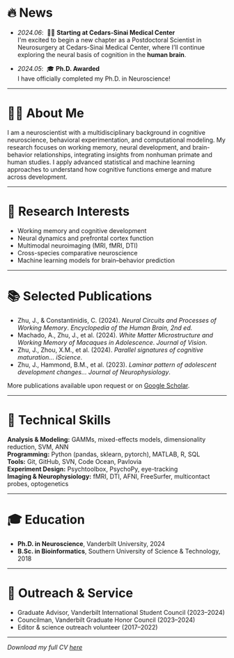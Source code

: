 # 🔥 News

- *2024.06*: &nbsp;🎉🎉 **Starting at Cedars-Sinai Medical Center**  
  I'm excited to begin a new chapter as a Postdoctoral Scientist in Neurosurgery at Cedars-Sinai Medical Center, where I’ll continue exploring the neural basis of cognition in the **human brain**.

- *2024.05*: &nbsp;🎓 **Ph.D. Awarded**  
  I have officially completed my Ph.D. in Neuroscience!

---

# 👨‍🔬 About Me
I am a neuroscientist with a multidisciplinary background in cognitive neuroscience, behavioral experimentation, and computational modeling. My research focuses on working memory, neural development, and brain-behavior relationships, integrating insights from nonhuman primate and human studies. I apply advanced statistical and machine learning approaches to understand how cognitive functions emerge and mature across development.

---

# 🔬 Research Interests
- Working memory and cognitive development
- Neural dynamics and prefrontal cortex function
- Multimodal neuroimaging (MRI, fMRI, DTI)
- Cross-species comparative neuroscience
- Machine learning models for brain–behavior prediction

---

# 📚 Selected Publications
- Zhu, J., & Constantinidis, C. (2024). *Neural Circuits and Processes of Working Memory*. *Encyclopedia of the Human Brain, 2nd ed.*
- Machado, A., Zhu, J., et al. (2024). *White Matter Microstructure and Working Memory of Macaques in Adolescence*. *Journal of Vision*.
- Zhu, J., Zhou, X.M., et al. (2024). *Parallel signatures of cognitive maturation...* *iScience*.
- Zhu, J., Hammond, B.M., et al. (2023). *Laminar pattern of adolescent development changes...* *Journal of Neurophysiology*.

More publications available upon request or on [Google Scholar](#).

---

# 🧰 Technical Skills
**Analysis & Modeling:** GAMMs, mixed-effects models, dimensionality reduction, SVM, ANN  
**Programming:** Python (pandas, sklearn, pytorch), MATLAB, R, SQL  
**Tools:** Git, GitHub, SVN, Code Ocean, Pavlovia  
**Experiment Design:** Psychtoolbox, PsychoPy, eye-tracking  
**Imaging & Neurophysiology:** fMRI, DTI, AFNI, FreeSurfer, multicontact probes, optogenetics

---

# 🎓 Education
- **Ph.D. in Neuroscience**, Vanderbilt University, 2024  
- **B.Sc. in Bioinformatics**, Southern University of Science & Technology, 2018

---

# 🤝 Outreach & Service
- Graduate Advisor, Vanderbilt International Student Council (2023–2024)
- Councilman, Vanderbilt Graduate Honor Council (2023–2024)
- Editor & science outreach volunteer (2017–2022)

---

*Download my full CV [here](./E1_CV_202412.pdf)*
